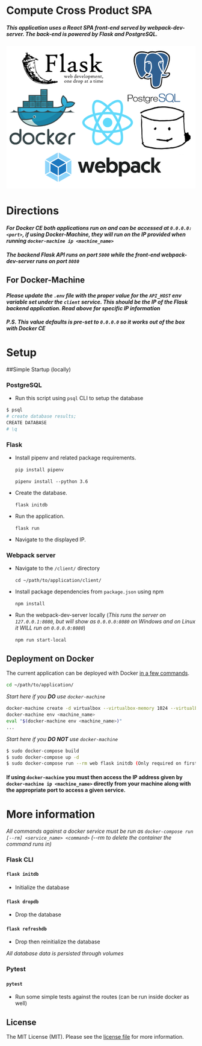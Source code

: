 ﻿# Compute Cross Product SPA

##### This application uses a React SPA front-end served by webpack-dev-server. The back-end is powered by Flask and PostgreSQL.

![The tech](app/static/img/Technologies.png)

# Directions
#### *For Docker CE both applications run on and can be accessed at `0.0.0.0:<port>`, if using Docker-Machine, they will run on the IP provided when running `docker-machine ip <machine_name>`*
#### *The backend Flask API runs on port `5000` while the front-end webpack-dev-server runs on port `8080`*

## **For Docker-Machine**
#### *Please update the `.env` file with the proper value for the `API_HOST` env variable set under the `client` service. This should be the IP of the Flask backend application. Read above for specific IP information*
#### *P.S. This value defaults is pre-set to `0.0.0.0` so it works out of the box with Docker CE*
# Setup

##Simple Startup (locally)
 
### PostgreSQL
- Run this script using `psql` CLI to setup the database
```sh
$ psql
# create database results;
CREATE DATABASE
# \q
```
### Flask
- Install pipenv and related package requirements.

	`pip install pipenv`
	
	`pipenv install --python 3.6`

- Create the database.

	`flask initdb`

- Run the application.

	`flask run`

- Navigate to the displayed IP.

### Webpack server
- Navigate to the `/client/` directory
    
    `cd ~/path/to/application/client/`
    
- Install package dependencies from `package.json` using npm
    
    `npm install`
    
- Run the webpack-dev-server locally (*This runs the server on `127.0.0.1:8080`, but will show as `0.0.0.0:8080` on Windows and on Linux it WILL run on `0.0.0.0:8080`*)

    `npm run start-local`

## Deployment on Docker

The current application can be deployed with Docker [in a few commands](https://realpython.com/blog/python/dockerizing-flask-with-compose-and-machine-from-localhost-to-the-cloud/).

```sh
cd ~/path/to/application/
```
*Start here if you <b>DO</b> use `docker-machine`*
```sh
docker-machine create -d virtualbox --virtualbox-memory 1024 --virtualbox-cpu-count 1 <machine_name>
docker-machine env <machine_name>
eval "$(docker-machine env <machine_name>)"
...
```
*Start here if you <b>DO NOT</b> use `docker-machine`*
```sh
$ sudo docker-compose build
$ sudo docker-compose up -d
$ sudo docker-compose run --rm web flask initdb (Only required on first startup of container)
```

#### If using `docker-machine` you must then access the IP address given by `docker-machine ip <machine_name>` directly from your machine along with the appropriate port to access a given service.

# More information

*All commands against a docker service must be run as `docker-compose run [--rm] <service_name> <command>` (--rm to delete the container the command runs in)*

### Flask CLI

#### `flask initdb`
- Initialize the database
#### `flask dropdb`
- Drop the database
#### `flask refreshdb`
- Drop then reinitialize the database

*All database data is persisted through volumes*

### Pytest

#### `pytest`
- Run some simple tests against the routes (can be run inside docker as well)

## License

The MIT License (MIT). Please see the [license file](LICENSE) for more information.

